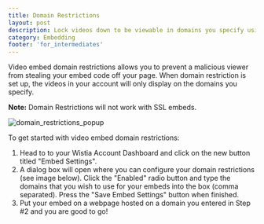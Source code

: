 ```yaml
---
title: Domain Restrictions
layout: post
description: Lock videos down to be viewable in domains you specify using Domain Restrictions. 
category: Embedding
footer: 'for_intermediates'
---
```


Video embed domain restrictions allows you to prevent a malicious viewer from stealing your embed code off your page.  When domain restriction is set up, the videos in your account will only display on the domains you specify.

**Note:** Domain Restrictions will not work with SSL embeds.



<div class="post_image center"><img src="http://embed.wistia.com/deliveries/867299a5760f489450dfffc5c08b5ccacfa75463.png" alt="domain_restrictions_popup" /></div>

To get started with video embed domain restrictions:

1. Head to to your Wistia Account Dashboard and click on the new button titled "Embed Settings".
2. A dialog box will open where you can configure your domain restrictions (see image below).  Click the "Enabled" radio button and type the domains that you wish to use for your embeds into the box (comma separated).  Press the "Save Embed Settings" button when finished.
3. Put your embed on a webpage hosted on a domain you entered in Step #2 and you are good to go!

